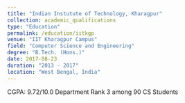 ```yaml
---
title: "Indian Instutute of Technology, Kharagpur"
collection: academic_qualifications
type: "Education"
permalink: /education/iitkgp
venue: "IIT Kharagpur Campus"
field: "Computer Science and Engineering"
degree: "B.Tech. (Hons.)"
date: 2017-08-23
duration: "2013 - 2017"
location: "West Bengal, India"
---
```


CGPA: 9.72/10.0
Department Rank 3 among 90 CS Students
